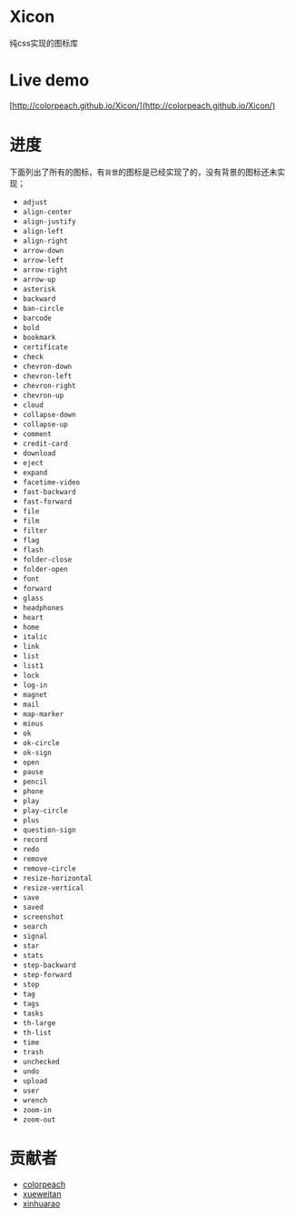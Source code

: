 Xicon
=====

纯css实现的图标库

Live demo
=====
[http://colorpeach.github.io/Xicon/](http://colorpeach.github.io/Xicon/)

进度
=====
下面列出了所有的图标，有`背景`的图标是已经实现了的，没有背景的图标还未实现；
* `adjust`
* `align-center`
* `align-justify`
* `align-left`
* `align-right`
* `arrow-down`
* `arrow-left`
* `arrow-right`
* `arrow-up`
* `asterisk`
* `backward`
* `ban-circle`
* `barcode`
* `bold`
* `bookmark`
* `certificate`
* `check`
* `chevron-down`
* `chevron-left`
* `chevron-right`
* `chevron-up`
* `cloud`
* `collapse-down`
* `collapse-up`
* `comment`
* `credit-card`
* `download`
* `eject`
* `expand`
* `facetime-video`
* `fast-backward`
* `fast-forward`
* `file`
* `film`
* `filter`
* `flag`
* `flash`
* `folder-close`
* `folder-open`
* `font`
* `forward`
* `glass`
* `headphones`
* `heart`
* `home`
* `italic`
* `link`
* `list`
* `list1`
* `lock`
* `log-in`
* `magnet`
* `mail`
* `map-marker`
* `minus`
* `ok`
* `ok-circle`
* `ok-sign`
* `open`
* `pause`
* `pencil`
* `phone`
* `play`
* `play-circle`
* `plus`
* `question-sign`
* `record`
* `redo`
* `remove`
* `remove-circle`
* `resize-horizontal`
* `resize-vertical`
* `save`
* `saved`
* `screenshot`
* `search`
* `signal`
* `star`
* `stats`
* `step-backward`
* `step-forward`
* `stop`
* `tag`
* `tags`
* `tasks`
* `th-large`
* `th-list`
* `time`
* `trash`
* `unchecked`
* `undo`
* `upload`
* `user`
* `wrench`
* `zoom-in`
* `zoom-out`

贡献者
=====
* [colorpeach](https://github.com/colorpeach)
* [xueweitan](https://github.com/tanxuewei)
* [xinhuarao](https://github.com/xinhuarao)
